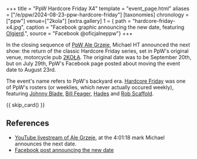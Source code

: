 +++
title = "PpW Hardcore Friday X4"
template = "event_page.html"
aliases = ["/e/ppw/2024-08-23-ppw-hardcore-friday"]
[taxonomies]
chronology = ["ppw"]
venue=["2kola"]
[extra.gallery]
1 = { path = "hardcore-friday-x4.jpg", caption = "Facebook graphic announcing the new date, featuring [Olgierd](@/w/olgierd.md).", source = "Facebook @oficjalneppw"}
+++

In the closing sequence of [PpW Ale Grzeje](@/e/ppw/2024-07-13-ppw-ale-grzeje.md), Michael HT announced the next show: the return of the classic Hardcore Friday series, set in PpW's original venue, motorcycle pub [2KOŁA](@/v/2kola.md). The original date was to be September 20th, but on July 29th, PpW's Facebook page posted about moving the event date to August 23rd.

The event's name refers to PpW's backyard era. [Hardcore Friday][hf-wiki] was one of PpW's rosters (or weeklies, which never actually occured weekly), featuring [Johnny Blade](@/w/johnny-blade.md), [Bill Feager](@/w/feager.md), [Hades](@/w/olgierd.md) and [Rob Scaffold](@/w/rob-scaffold.md).

{{ skip_card() }}

## References

* [YouTube livestream of Ale Grzeje](https://www.youtube.com/watch?v=UEQkSKMekCs&t=14480s&ab_channel=PpWEwenementWrestling), at the 4:01:18 mark Michael announces the next date.
* [Facebook post announcing the new date](https://www.facebook.com/share/p/Gh8cCdYZaMrbfqy4/)

[hf-wiki]: http://ppw-fandom.tpwres.pl/hardcore-friday

